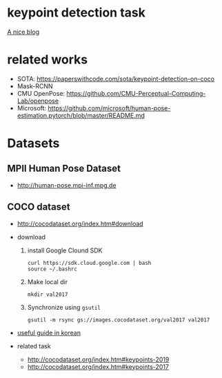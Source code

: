 # keypoint detection task

[A nice blog](https://towardsdatascience.com/human-pose-estimation-simplified-6cfd88542ab3)

# related works
* SOTA: https://paperswithcode.com/sota/keypoint-detection-on-coco
* Mask-RCNN
* CMU OpenPose: https://github.com/CMU-Perceptual-Computing-Lab/openpose
* Microsoft: https://github.com/microsoft/human-pose-estimation.pytorch/blob/master/README.md



# Datasets
## MPII Human Pose Dataset
* http://human-pose.mpi-inf.mpg.de

## COCO dataset
* http://cocodataset.org/index.htm#download
* download
  1. install Google Clound SDK
     ```
     curl https://sdk.cloud.google.com | bash
     source ~/.bashrc
     ```
  2. Make local dir
     ```
     mkdir val2017
  3. Synchronize using `gsutil`
     ```
     gsutil -m rsync gs://images.cocodataset.org/val2017 val2017
     ```
  

* [useful guide in korean](https://ukayzm.github.io/cocodataset/)
* related task
  * http://cocodataset.org/index.htm#keypoints-2019
  * http://cocodataset.org/index.htm#keypoints-2017
